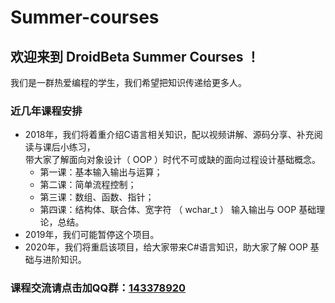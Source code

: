 # **Summer-courses**
## 欢迎来到 DroidBeta Summer Courses ！
我们是一群热爱编程的学生，我们希望把知识传递给更多人。
### 近几年课程安排
- 2018年，我们将着重介绍C语言相关知识，配以视频讲解、源码分享、补充阅读与课后小练习，  
带大家了解面向对象设计（ OOP ）时代不可或缺的面向过程设计基础概念。
  - 第一课：基本输入输出与运算；
  - 第二课：简单流程控制；
  - 第三课：数组、函数、指针；
  - 第四课：结构体、联合体、宽字符 （ wchar_t ） 输入输出与 OOP 基础理论，总结。
- 2019年，我们可能暂停这个项目。
- 2020年，我们将重启该项目，给大家带来C#语言知识，助大家了解 OOP 基础与进阶知识。
### 课程交流请点击加QQ群：[143378920](https://jq.qq.com/?_wv=1027&k=5YO5Rha)
